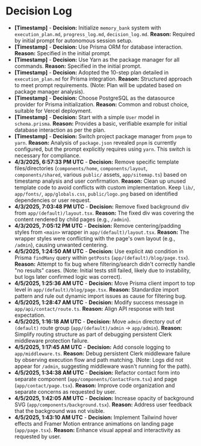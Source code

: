 # Decision Log

*   **[Timestamp]** - **Decision:** Initialize `memory_bank` system with `execution_plan.md`, `progress_log.md`, `decision_log.md`. **Reason:** Required by initial prompt for autonomous session setup.
*   **[Timestamp]** - **Decision:** Use Prisma ORM for database interaction. **Reason:** Specified in the initial prompt.
*   **[Timestamp]** - **Decision:** Use Yarn as the package manager for all commands. **Reason:** Specified in the initial prompt.
*   **[Timestamp]** - **Decision:** Adopted the 10-step plan detailed in `execution_plan.md` for Prisma integration. **Reason:** Structured approach to meet prompt requirements. (Note: Plan will be updated based on package manager analysis).
*   **[Timestamp]** - **Decision:** Choose PostgreSQL as the datasource provider for Prisma initialization. **Reason:** Common and robust choice, suitable for Vercel deployment.
*   **[Timestamp]** - **Decision:** Start with a simple `User` model in `schema.prisma`. **Reason:** Provides a basic, verifiable example for initial database interaction as per the plan.
*   **[Timestamp]** - **Decision:** Switch project package manager from `pnpm` to `yarn`. **Reason:** Analysis of `package.json` revealed `pnpm` is currently configured, but the prompt explicitly requires using `yarn`. This switch is necessary for compliance.
*   **4/3/2025, 6:57:33 PM UTC** - **Decision:** Remove specific template files/directories (`components/home`, `components/layout`, `components/shared`, various `public/` assets, `app/sitemap.ts`) based on timestamp analysis and user confirmation. **Reason:** Clean up unused template code to avoid conflicts with custom implementation. Keep `lib/`, `app/fonts/`, `app/globals.css`, `public/logo.png` based on identified dependencies or user request.
*   **4/3/2025, 7:03:48 PM UTC** - **Decision:** Remove fixed background div from `app/(default)/layout.tsx`. **Reason:** The fixed div was covering the content rendered by child pages (e.g., `/admin`).
*   **4/3/2025, 7:05:12 PM UTC** - **Decision:** Remove centering/padding styles from `<main>` wrapper in `app/(default)/layout.tsx`. **Reason:** The wrapper styles were conflicting with the page's own layout (e.g., `/admin`), causing unwanted centering.
*   **4/5/2025, 1:24:50 AM UTC** - **Decision:** Use explicit `AND` condition in Prisma `findMany` query within `getPosts` (`app/(default)/blog/page.tsx`). **Reason:** Attempt to fix bug where filtering/search didn't correctly handle "no results" cases. (Note: Initial tests still failed, likely due to instability, but logs later confirmed logic was correct).
*   **4/5/2025, 1:25:36 AM UTC** - **Decision:** Move Prisma client import to top level in `app/(default)/blog/page.tsx`. **Reason:** Standardize import pattern and rule out dynamic import issues as cause for filtering bug.
*   **4/5/2025, 1:28:47 AM UTC** - **Decision:** Modify success message in `app/api/contact/route.ts`. **Reason:** Align API response with test expectation.
*   **4/5/2025, 1:16:18 AM UTC** - **Decision:** Move `admin` directory out of `(default)` route group (`app/(default)/admin` -> `app/admin`). **Reason:** Simplify routing structure as part of debugging persistent Clerk middleware protection failure.
*   **4/5/2025, 1:17:45 AM UTC** - **Decision:** Add console logging to `app/middleware.ts`. **Reason:** Debug persistent Clerk middleware failure by observing execution flow and path matching. (Note: Logs did not appear for `/admin`, suggesting middleware wasn't running for the path).
*   **4/5/2025, 1:34:38 AM UTC** - **Decision:** Refactor contact form into separate component (`app/components/ContactForm.tsx`) and page (`app/contact/page.tsx`). **Reason:** Improve code organization and separate concerns as requested by user.
*   **4/5/2025, 1:42:05 AM UTC** - **Decision:** Increase opacity of background SVG (`app/components/background.tsx`). **Reason:** Address user feedback that the background was not visible.
*   **4/5/2025, 1:43:10 AM UTC** - **Decision:** Implement Tailwind hover effects and Framer Motion entrance animations on landing page (`app/page.tsx`). **Reason:** Enhance visual appeal and interactivity as requested by user.
